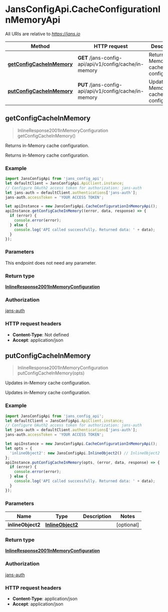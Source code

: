 # JansConfigApi.CacheConfigurationInMemoryApi

All URIs are relative to *https://jans.io*

Method | HTTP request | Description
------------- | ------------- | -------------
[**getConfigCacheInMemory**](CacheConfigurationInMemoryApi.md#getConfigCacheInMemory) | **GET** /jans-config-api/api/v1/config/cache/in-memory | Returns in-Memory cache configuration.
[**putConfigCacheInMemory**](CacheConfigurationInMemoryApi.md#putConfigCacheInMemory) | **PUT** /jans-config-api/api/v1/config/cache/in-memory | Updates in-Memory cache configuration.



## getConfigCacheInMemory

> InlineResponse2001InMemoryConfiguration getConfigCacheInMemory()

Returns in-Memory cache configuration.

Returns in-Memory cache configuration.

### Example

```javascript
import JansConfigApi from 'jans_config_api';
let defaultClient = JansConfigApi.ApiClient.instance;
// Configure OAuth2 access token for authorization: jans-auth
let jans-auth = defaultClient.authentications['jans-auth'];
jans-auth.accessToken = 'YOUR ACCESS TOKEN';

let apiInstance = new JansConfigApi.CacheConfigurationInMemoryApi();
apiInstance.getConfigCacheInMemory((error, data, response) => {
  if (error) {
    console.error(error);
  } else {
    console.log('API called successfully. Returned data: ' + data);
  }
});
```

### Parameters

This endpoint does not need any parameter.

### Return type

[**InlineResponse2001InMemoryConfiguration**](InlineResponse2001InMemoryConfiguration.md)

### Authorization

[jans-auth](../README.md#jans-auth)

### HTTP request headers

- **Content-Type**: Not defined
- **Accept**: application/json


## putConfigCacheInMemory

> InlineResponse2001InMemoryConfiguration putConfigCacheInMemory(opts)

Updates in-Memory cache configuration.

Updates in-Memory cache configuration.

### Example

```javascript
import JansConfigApi from 'jans_config_api';
let defaultClient = JansConfigApi.ApiClient.instance;
// Configure OAuth2 access token for authorization: jans-auth
let jans-auth = defaultClient.authentications['jans-auth'];
jans-auth.accessToken = 'YOUR ACCESS TOKEN';

let apiInstance = new JansConfigApi.CacheConfigurationInMemoryApi();
let opts = {
  'inlineObject2': new JansConfigApi.InlineObject2() // InlineObject2 | 
};
apiInstance.putConfigCacheInMemory(opts, (error, data, response) => {
  if (error) {
    console.error(error);
  } else {
    console.log('API called successfully. Returned data: ' + data);
  }
});
```

### Parameters


Name | Type | Description  | Notes
------------- | ------------- | ------------- | -------------
 **inlineObject2** | [**InlineObject2**](InlineObject2.md)|  | [optional] 

### Return type

[**InlineResponse2001InMemoryConfiguration**](InlineResponse2001InMemoryConfiguration.md)

### Authorization

[jans-auth](../README.md#jans-auth)

### HTTP request headers

- **Content-Type**: application/json
- **Accept**: application/json

